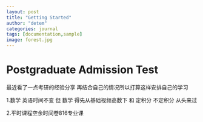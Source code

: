 ```yaml
---
layout: post
title: "Getting Started" 
author: "detem"
categories: journal
tags: [documentation,sample]
image: forest.jpg
---
```


# Postgraduate Admission Test
最近看了一点考研的经验分享
再结合自己的情况所以打算这样安排自己的学习

1.数学 英语时间不变
但 数学 得先从基础视频高数下 和 定积分 不定积分 从头来过

2.平时课程空余时间卷816专业课
